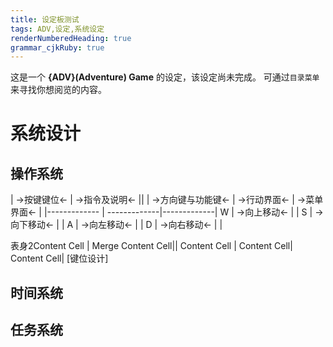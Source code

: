```yaml
---
title: 设定板测试
tags: ADV,设定,系统设定
renderNumberedHeading: true
grammar_cjkRuby: true
---
```



这是一个 **{ADV}(Adventure) Game** 的设定，该设定尚未完成。
可通过`目录菜单`来寻找你想阅览的内容。

# 系统设计

## 操作系统

| ->按键键位<- | ->指令及说明<- ||
| ->方向键与功能键<- | ->行动界面<- | ->菜单界面<- |
|------------- | -------------|-------------|
W | ->向上移动<- |  |
S  | ->向下移动<- |  |
A  | ->向左移动<- |  |
D  | ->向右移动<- |  |

表身2Content Cell  | Merge Content Cell||
Content Cell  | Content Cell| Content Cell|
[键位设计]


## 时间系统

## 任务系统